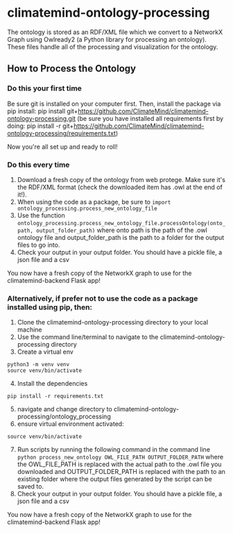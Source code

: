 # climatemind-ontology-processing

The ontology is stored as an RDF/XML file which we convert to a NetworkX Graph using
Owlready2 (a Python library for processing an ontology). These files handle all of the
processing and visualization for the ontology.

## How to Process the Ontology

### Do this your first time
Be sure git is installed on your computer first.
Then, install the package via pip install:
pip install git+https://github.com/ClimateMind/climatemind-ontology-processing.git
(be sure you have installed all requirements first by doing: pip install -r git+https://github.com/ClimateMind/climatemind-ontology-processing/requirements.txt)



Now you're all set up and ready to roll!

### Do this every time
1. Download a fresh copy of the ontology from web protege. Make sure it's the RDF/XML format (check the downloaded item has .owl at the end of it!).
2. When using the code as a package, be sure to `import ontology_processing.process_new_ontology_file`
3. Use the function `ontology_processing.process_new_ontology_file.processOntology(onto_path, output_folder_path)` where onto path is the path of the .owl ontology file and output_folder_path is the path to a folder for the output files to go into.
4. Check your output in your output folder. You should have a pickle file, a json file and a csv

You now have a fresh copy of the NetworkX graph to use for the climatemind-backend Flask app!



### Alternatively, if prefer not to use the code as a package installed using pip, then:
1. Clone the climatemind-ontology-processing directory to your local machine
2. Use the command line/terminal to navigate to the climatemind-ontology-processing directory
3. Create a virtual env
```
python3 -m venv venv
source venv/bin/activate
```
4. Install the dependencies
```
pip install -r requirements.txt
```
5. navigate and change directory to climatemind-ontology-processing/ontology_processing
6. ensure virtual environment activated:
```
source venv/bin/activate
```

7. Run scripts by running the following command in the command line `python process_new_ontology OWL_FILE_PATH OUTPUT_FOLDER_PATH` where the OWL_FILE_PATH is replaced with the actual path to the .owl file you downloaded and OUTPUT_FOLDER_PATH is replaced with the path to an existing folder where the output files generated by the script can be saved to.
8. Check your output in your output folder. You should have a pickle file, a json file and a csv

You now have a fresh copy of the NetworkX graph to use for the climatemind-backend Flask app!

